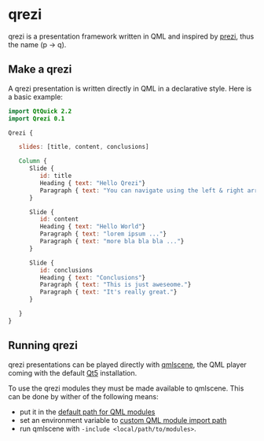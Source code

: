 # qrezi

qrezi is a presentation framework written in QML and inspired by [prezi](http://www.prezi.com), thus the name (p → q).


## Make a qrezi

A qrezi presentation is written directly in QML in a declarative style. Here is a basic example:

```qml
import QtQuick 2.2
import Qrezi 0.1

Qrezi {

   slides: [title, content, conclusions]

   Column {
      Slide {
         id: title
         Heading { text: "Hello Qrezi"}
         Paragraph { text: "You can navigate using the left & right arrow key or space." }
      }

      Slide {
         id: content
         Heading { text: "Hello World"}
         Paragraph { text: "lorem ipsum ..."}
         Paragraph { text: "more bla bla bla ..."}
      }

      Slide {
         id: conclusions
         Heading { text: "Conclusions"}
         Paragraph { text: "This is just aweseome."}
         Paragraph { text: "It's really great."}
      }

   }
}
```



## Running qrezi

qrezi presentations can be played directly with [qmlscene](http://doc.qt.io/qt-5/qtquick-qmlscene.html),
the QML player coming with the default [Qt5](http://doc.qt.io/qt-5) installation.

To use the qrezi modules they must be made available to qmlscene. This can be done by wither of the following means:

* put it in the [default path for QML modules](http://doc.qt.io/qt-5/qtquick-debugging.html#debugging-module-imports)
* set an environment variable to [custom QML module import path](http://doc.qt.io/qt-5/qtqml-syntax-imports.html#qml-import-path)
* run qmlscene with `-include <local/path/to/modules>`.

